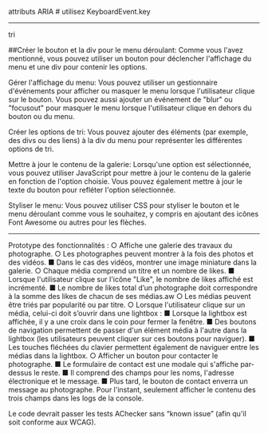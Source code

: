 attributs ARIA # utilisez KeyboardEvent.key

---

tri

##Créer le bouton et la div pour le menu déroulant: Comme vous l'avez mentionné, vous pouvez utiliser un bouton pour déclencher l'affichage du menu et une div pour contenir les options.

Gérer l'affichage du menu: Vous pouvez utiliser un gestionnaire d'événements pour afficher ou masquer le menu lorsque l'utilisateur clique sur le bouton. Vous pouvez aussi ajouter un événement de "blur" ou "focusout" pour masquer le menu lorsque l'utilisateur clique en dehors du bouton ou du menu.

Créer les options de tri: Vous pouvez ajouter des éléments (par exemple, des divs ou des liens) à la div du menu pour représenter les différentes options de tri.

Mettre à jour le contenu de la galerie: Lorsqu'une option est sélectionnée, vous pouvez utiliser JavaScript pour mettre à jour le contenu de la galerie en fonction de l'option choisie. Vous pouvez également mettre à jour le texte du bouton pour refléter l'option sélectionnée.

Styliser le menu: Vous pouvez utiliser CSS pour styliser le bouton et le menu déroulant comme vous le souhaitez, y compris en ajoutant des icônes Font Awesome ou autres pour les flèches.

---

Prototype des fonctionnalités :
○ Affiche une galerie des travaux du photographe.
○ Les photographes peuvent montrer à la fois des photos et des vidéos.
■ Dans le cas des vidéos, montrer une image miniature dans la
galerie.
○ Chaque média comprend un titre et un nombre de likes.
■ Lorsque l'utilisateur clique sur l'icône "Like", le nombre de likes
affiché est incrémenté.
■ Le nombre de likes total d’un photographe doit correspondre à la
somme des likes de chacun de ses médias.aw
○ Les médias peuvent être triés par popularité ou par titre.
○ Lorsque l'utilisateur clique sur un média, celui-ci doit s’ouvrir dans une
lightbox :
■ Lorsque la lightbox est affichée, il y a une croix dans le coin pour
fermer la fenêtre.
■ Des boutons de navigation permettent de passer d'un élément
média à l'autre dans la lightbox (les utilisateurs peuvent cliquer
sur ces boutons pour naviguer).
■ Les touches fléchées du clavier permettent également de
naviguer entre les médias dans la lightbox.
○ Afficher un bouton pour contacter le photographe.
■ Le formulaire de contact est une modale qui s'affiche par-dessus
le reste.
■ Il comprend des champs pour les noms, l'adresse électronique et
le message.
■ Plus tard, le bouton de contact enverra un message au
photographe. Pour l'instant, seulement afficher le contenu des
trois champs dans les logs de la console.

Le code devrait passer les tests AChecker sans “known issue” (afin qu'il soit
conforme aux WCAG).
